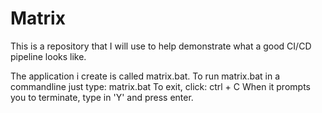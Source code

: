 # Matrix
This is a repository that I will use to help demonstrate what a good CI/CD pipeline looks like.

The application i create is called matrix.bat. 
To run matrix.bat in a commandline just type: matrix.bat
To exit, click: ctrl + C
When it prompts you to terminate, type in 'Y' and press enter.
